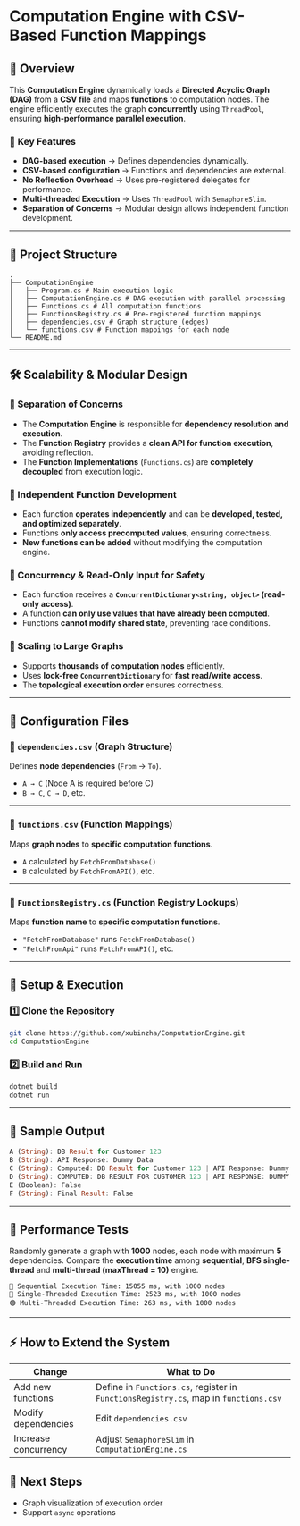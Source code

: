 # Computation Engine with CSV-Based Function Mappings

## 📌 Overview
This **Computation Engine** dynamically loads a **Directed Acyclic Graph (DAG)** from a **CSV file** and maps **functions** to computation nodes. The engine efficiently executes the graph **concurrently** using `ThreadPool`, ensuring **high-performance parallel execution**.

### 🚀 **Key Features**
- **DAG-based execution** → Defines dependencies dynamically.
- **CSV-based configuration** → Functions and dependencies are external.
- **No Reflection Overhead** → Uses pre-registered delegates for performance.
- **Multi-threaded Execution** → Uses `ThreadPool` with `SemaphoreSlim`.
- **Separation of Concerns** → Modular design allows independent function development.


---

## 📂 **Project Structure**
```
.
├── ComputationEngine
│   ├── Program.cs # Main execution logic
│   ├── ComputationEngine.cs # DAG execution with parallel processing
│   ├── Functions.cs # All computation functions
│   ├── FunctionsRegistry.cs # Pre-registered function mappings
│   ├── dependencies.csv # Graph structure (edges)
│   └── functions.csv # Function mappings for each node
└── README.md
```

---

## **🛠 Scalability & Modular Design**
### **🔹 Separation of Concerns**
- The **Computation Engine** is responsible for **dependency resolution and execution**.
- The **Function Registry** provides a **clean API for function execution**, avoiding reflection.
- The **Function Implementations** (`Functions.cs`) are **completely decoupled** from execution logic.

### **🔹 Independent Function Development**
- Each function **operates independently** and can be **developed, tested, and optimized separately**.
- Functions **only access precomputed values**, ensuring correctness.
- **New functions can be added** without modifying the computation engine.

### **🔹 Concurrency & Read-Only Input for Safety**
- Each function receives a **`ConcurrentDictionary<string, object>` (read-only access)**.
- A function **can only use values that have already been computed**.
- Functions **cannot modify shared state**, preventing race conditions.

### **🔹 Scaling to Large Graphs**
- Supports **thousands of computation nodes** efficiently.
- Uses **lock-free** **`ConcurrentDictionary`** for **fast read/write access**.
- The **topological execution order** ensures correctness.

---

## 📄 **Configuration Files**

### **🔹 `dependencies.csv` (Graph Structure)**
Defines **node dependencies** (`From` → `To`).

- `A → C` (Node A is required before C)
- `B → C`, `C → D`, etc.

---

### **🔹 `functions.csv` (Function Mappings)**
Maps **graph nodes** to **specific computation functions**.

- `A` calculated by `FetchFromDatabase()`
- `B` calculated by `FetchFromAPI()`, etc.

---

### **🔹 `FunctionsRegistry.cs` (Function Registry Lookups)**
Maps **function name** to **specific computation functions**.

- `"FetchFromDatabase"` runs `FetchFromDatabase()`
- `"FetchFromApi"` runs `FetchFromAPI()`, etc.

---

## 🚀 **Setup & Execution**
### **1️⃣ Clone the Repository**
```sh
git clone https://github.com/xubinzha/ComputationEngine.git
cd ComputationEngine

```
### **2️⃣ Build and Run**
```sh
dotnet build
dotnet run
```

---

## 📌 Sample Output
```rust
A (String): DB Result for Customer 123
B (String): API Response: Dummy Data
C (String): Computed: DB Result for Customer 123 | API Response: Dummy Data
D (String): COMPUTED: DB RESULT FOR CUSTOMER 123 | API RESPONSE: DUMMY DATA
E (Boolean): False
F (String): Final Result: False
```

---

## 📌 Performance Tests
Randomly generate a graph with **1000** nodes, each node with maximum **5** dependencies. Compare the **execution time** among **sequential**, **BFS single-thread** and **multi-thread (maxThread = 10)** engine.
```aiignore
🔴 Sequential Execution Time: 15055 ms, with 1000 nodes
🔴 Single-Threaded Execution Time: 2523 ms, with 1000 nodes
🟢 Multi-Threaded Execution Time: 263 ms, with 1000 nodes

```

---

## ⚡ How to Extend the System
| Change               | What to Do                                                                           |
|----------------------|--------------------------------------------------------------------------------------|
| Add new functions    | Define in `Functions.cs`, register in `FunctionsRegistry.cs`, map in `functions.csv` |
| Modify dependencies  | Edit `dependencies.csv`                                                              |
| Increase concurrency | Adjust `SemaphoreSlim` in `ComputationEngine.cs`                                     |

## 🎯 Next Steps
- Graph visualization of execution order
- Support `async` operations